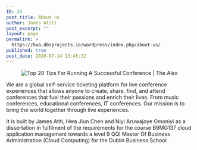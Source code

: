 ```yaml
---
ID: 24
post_title: About us
author: James Atiti
post_excerpt: ""
layout: page
permalink: >
  https://hwa.dbsprojects.ie/wordpress/index.php/about-us/
published: true
post_date: 2020-07-14 13:45:32
---
```

<!-- wp:image -->
<figure class="wp-block-image"><img src="https://www.thealexhotel.ie/wp-content/uploads/sites/4/2019/04/Top-Tips-For-Conferences.jpg" alt="Top 20 Tips For Running A Successful Conference | The Alex"/></figure>
<!-- /wp:image -->

<!-- wp:paragraph -->
<p>We are a global self-service ticketing platform for live conference experiences that allows anyone to create, share, find, and attend conferences that fuel their passions and enrich their lives. From music conferences, educational conferences, IT conferences. Our mission is to bring the world together through live experiences.</p>
<!-- /wp:paragraph -->

<!-- wp:paragraph -->
<p>It is built by James Atiti, Hwa Jiun Chen and Niyi Aruwajoye Omoniyi as a dissertation in fulfilment of the requirements for the course B9MG137 cloud application management towards a level 9 QQI Master Of Business Administration (Cloud Computing) for the Dublin Business School </p>
<!-- /wp:paragraph -->